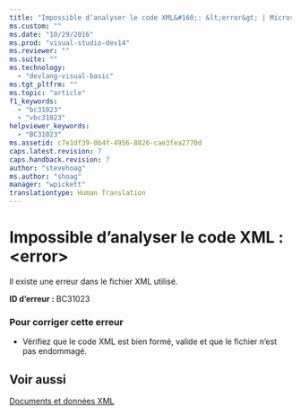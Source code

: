 ```yaml
---
title: "Impossible d’analyser le code XML&#160;: &lt;error&gt; | Microsoft Docs"
ms.custom: ""
ms.date: "10/29/2016"
ms.prod: "visual-studio-dev14"
ms.reviewer: ""
ms.suite: ""
ms.technology: 
  - "devlang-visual-basic"
ms.tgt_pltfrm: ""
ms.topic: "article"
f1_keywords: 
  - "bc31023"
  - "vbc31023"
helpviewer_keywords: 
  - "BC31023"
ms.assetid: c7e1df39-0b4f-4956-8826-cae3fea2770d
caps.latest.revision: 7
caps.handback.revision: 7
author: "stevehoag"
ms.author: "shoag"
manager: "wpickett"
translationtype: Human Translation
---
```

# Impossible d’analyser le code XML&#160;: &lt;error&gt;
Il existe une erreur dans le fichier XML utilisé.  
  
 **ID d’erreur :** BC31023  
  
### Pour corriger cette erreur  
  
-   Vérifiez que le code XML est bien formé, valide et que le fichier n’est pas endommagé.  
  
## Voir aussi  
 [Documents et données XML](../Topic/XML%20Documents%20and%20Data.md)